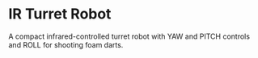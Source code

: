 # IR Turret Robot

A compact infrared-controlled turret robot with YAW and PITCH controls and ROLL for shooting foam darts. 